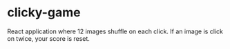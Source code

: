 # clicky-game
React application where 12 images shuffle on each click. If an image is click on twice, your score is reset.
